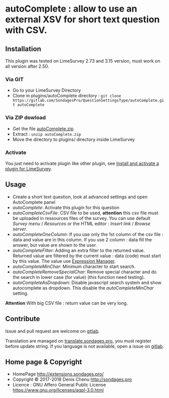 # autoComplete : allow to use an external XSV for short text question with CSV. #

## Installation

This plugin was tested on LimeSurvey 2.73 and 3.15 version, must work on all version after 2.50.

### Via GIT
- Go to your LimeSurvey Directory
- Clone in plugins/autoComplete directory : `git clone https://gitlab.com/SondagesPro/QuestionSettingsType/autoComplete.git autoComplete`

### Via ZIP dowload
- Get the file [autoComplete.zip](https://extensions.sondages.pro/IMG/auto/autoComplete.zip)
- Extract : `unzip autoComplete.zip`
- Move the directory to plugins/ directory inside LimeSurvey

### Activate

You just need to activate plugin like other plugin, see [Install and activate a plugin for LimeSurvey](https://extensions.sondages.pro/install-and-activate-a-plugin-for-limesurvey.html).

## Usage
- Create a short text question, look at advanced settings and open AutoComplete panel
- _autoComplete_: Activate this plugin for this question
- _autoCompleteCsvFile_: CSV file to be used, **attention** this csv file must be uploaded in ressources files of the survey. You can use default _Survey menu_ / _Resources_ or the HTML editor : _Insert link_ / _Browse server_.
- _autoCompleteOneColumn_: If you use only the 1st column of the csv file : data and value are in this column. If you use 2 column : data fill the answer, but value are shown to the user.
- _autoCompleteFilter_: Adding an extra filter to the returned value. Returned value are filtered by the current value : data (code) must start by this value. The value use [Expression Manager](https://manual.limesurvey.org/Expression_Manager).
- _autoCompleteMinChar_: Minimum character to start search.
- _autoCompleteRemoveSpecialChar_: Remove special character and do the search in lower case (for value) (this function need testing).
- _autoCompleteAsDropdown_: Disable javascript search system and show autocomplete as dropdown. This disable the _autoCompleteMinChar_ setting.

**Attention** With big CSV file : return value can be very long.

## Contribute

Issue and pull request are welcome on [gitlab](https://gitlab.com/SondagesPro/QuestionSettingsType/autoComplete).

Translation are managed on [translate.sondages.pro](https://translate.sondages.pro/projects/autocomplete/), you must register before update string.
If you language is not available, open a issue on [gitlab](https://gitlab.com/SondagesPro/QuestionSettingsType/autoComplete).

## Home page & Copyright

- HomePage <http://extensions.sondages.pro/>
- Copyright © 2017-2018 Denis Chenu <http://sondages.pro>
- Licence : GNU Affero General Public License <https://www.gnu.org/licenses/agpl-3.0.html>
